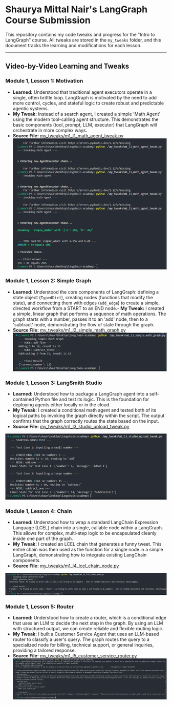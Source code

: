 # Shaurya Mittal Nair's LangGraph Course Submission

This repository contains my code tweaks and progress for the "Intro to LangGraph" course. All tweaks are stored in the `my_tweaks` folder, and this document tracks the learning and modifications for each lesson.

---

## Video-by-Video Learning and Tweaks

### Module 1, Lesson 1: Motivation
- **Learned:** Understood that traditional agent executors operate in a single, often brittle loop. LangGraph is motivated by the need to add more control, cycles, and stateful logic to create robust and predictable agentic systems.
- **My Tweak:** Instead of a search agent, I created a simple 'Math Agent' using the modern tool-calling agent structure. This demonstrates the basic components (tool, prompt, LLM, executor) that LangGraph will orchestrate in more complex ways.
- **Source File:** [my_tweaks/m1_l1_math_agent_tweak.py](my_tweaks/m1_l1_math_agent_tweak.py)
![alt text](image.png)

### Module 1, Lesson 2: Simple Graph
- **Learned:** Understood the core components of LangGraph: defining a state object (`TypedDict`), creating nodes (functions that modify the state), and connecting them with edges (`add_edge`) to create a simple, directed workflow from a START to an END node.- **My Tweak:** I created a simple, linear graph that performs a sequence of math operations. The graph starts with a number, passes it to an 'add' node, then to a 'subtract' node, demonstrating the flow of state through the graph.
- **Source File:** [my_tweaks/m1_l2_simple_math_graph.py](my_tweaks/m1_l2_simple_math_graph.py)
![alt text](image-1.png)

### Module 1, Lesson 3: LangSmith Studio
- **Learned:** Understood how to package a LangGraph agent into a self-contained Python file and test its logic. This is the foundation for deploying agents either locally or in the cloud.
- **My Tweak:** I created a conditional math agent and tested both of its logical paths by invoking the graph directly within the script. The output confirms that the graph correctly routes the state based on the input.
- **Source File:** [my_tweaks/m1_l3_studio_upload_tweak.py](my_tweaks/m1_l3_studio_upload_tweak.py)

![alt text](image-2.png)

### Module 1, Lesson 4: Chain
- **Learned:** Understood how to wrap a standard LangChain Expression Language (LCEL) chain into a single, callable node within a LangGraph. This allows for complex, multi-step logic to be encapsulated cleanly inside one part of the graph.
- **My Tweak:** I created an LCEL chain that generates a funny tweet. This entire chain was then used as the function for a single node in a simple LangGraph, demonstrating how to integrate existing LangChain components.
- **Source File:** [my_tweaks/m1_l4_lcel_chain_node.py](my_tweaks/m1_l4_lcel_chain_node.py)

![alt text](image-3.png)


### Module 1, Lesson 5: Router
- **Learned:** Understood how to create a router, which is a conditional edge that uses an LLM to decide the next step in the graph. By using an LLM with structured output, we can create reliable and flexible routing logic.
- **My Tweak:** I built a Customer Service Agent that uses an LLM-based router to classify a user's query. The graph routes the query to a specialized node for billing, technical support, or general inquiries, providing a tailored response.
- **Source File:** [my_tweaks/m1_l5_customer_service_router.py](my_tweaks/m1_l5_customer_service_router.py)
![alt text](image-4.png)


